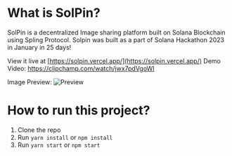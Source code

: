 # What is SolPin?

SolPin is a decentralized Image sharing platform built on Solana Blockchain using Spling Protocol. Solpin was built as a part of Solana Hackathon 2023 in January in 25 days!

View it live at [https://solpin.vercel.app/](https://solpin.vercel.app/)
Demo Video: https://clipchamp.com/watch/jwx7pdVgoWI

Image Preview:
![Preview](https://cdn.discordapp.com/attachments/1037874622986731591/1065338732938534983/image.png)

# How to run this project?

1. Clone the repo
2. Run `yarn install` or `npm install`
3. Run `yarn start` or `npm start`

